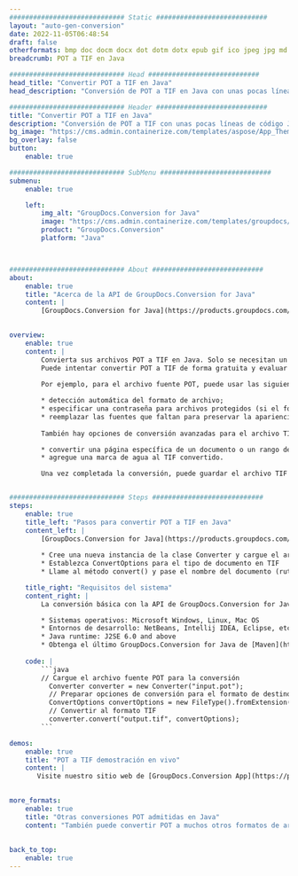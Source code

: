 ```yaml
---
############################# Static ############################
layout: "auto-gen-conversion"
date: 2022-11-05T06:48:54
draft: false
otherformats: bmp doc docm docx dot dotm dotx epub gif ico jpeg jpg md odt ott pdf png psd rtf tex tif tiff txt xps
breadcrumb: POT a TIF en Java

############################# Head ############################
head_title: "Convertir POT a TIF en Java"
head_description: "Conversión de POT a TIF en Java con unas pocas líneas de código. Convierta más de 160 formatos de archivo con la API de conversión de documentos de GroupDocs para Java"

############################# Header ############################
title: "Convertir POT a TIF en Java"
description: "Conversión de POT a TIF con unas pocas líneas de código Java"
bg_image: "https://cms.admin.containerize.com/templates/aspose/App_Themes/V3/images/bg/header1.png"
bg_overlay: false
button:
    enable: true

############################# SubMenu ############################
submenu:
    enable: true

    left:
        img_alt: "GroupDocs.Conversion for Java"
        image: "https://cms.admin.containerize.com/templates/groupdocs/images/product-logos/90x90-noborder/groupdocs-conversion-java.png"
        product: "GroupDocs.Conversion"
        platform: "Java"



############################# About ############################
about:
    enable: true
    title: "Acerca de la API de GroupDocs.Conversion for Java"
    content: |
        [GroupDocs.Conversion for Java](https://products.groupdocs.com/conversion/java/) es una API de conversión de formato de archivo avanzada para convertir entre formatos populares de imagen y documento como Microsoft Office, OpenDocument, PDF, HTML, correo electrónico, CAD. y mucho más con solo unas pocas líneas de código. La API nativa detecta automáticamente los formatos de los documentos originales y ofrece muchas opciones para personalizar los documentos convertidos. Junto con la función de extraer información de un documento, también admite el almacenamiento en caché de los resultados de la conversión en el disco local de forma predeterminada. Sin embargo, se puede admitir cualquier tipo de almacenamiento en caché mediante la implementación de las interfaces adecuadas: Amazon S3, Dropbox, Google Drive, Windows Azure, Reddis o cualquier otra.
    

overview:
    enable: true
    content: |
        Convierta sus archivos POT a TIF en Java. Solo se necesitan un par de líneas de código Java en cualquier plataforma de su elección, como Windows, Linux, macOS.
        Puede intentar convertir POT a TIF de forma gratuita y evaluar la calidad de los resultados de la conversión. Junto con los sencillos scripts de conversión de archivos, puede probar opciones más sofisticadas para cargar el archivo de origen POT y almacenar la salida TIF. 
        
        Por ejemplo, para el archivo fuente POT, puede usar las siguientes opciones de carga:

        * detección automática del formato de archivo;
        * especificar una contraseña para archivos protegidos (si el formato de archivo lo admite);
        * reemplazar las fuentes que faltan para preservar la apariencia del documento.
        
        También hay opciones de conversión avanzadas para el archivo TIF:

        * convertir una página específica de un documento o un rango de páginas;
        * agregue una marca de agua al TIF convertido.

        Una vez completada la conversión, puede guardar el archivo TIF en su ruta de archivo local o en cualquier almacenamiento de terceros, como FTP, Amazon S3, Google Drive, Dropbox, etc. Tenga en cuenta que para convertir POT a TIF, no necesita instalar ningún software adicional, como MS Office, Open Office, Adobe Acrobat Reader, etc.


############################# Steps ############################
steps:
    enable: true
    title_left: "Pasos para convertir POT a TIF en Java"
    content_left: |
        [GroupDocs.Conversion for Java](https://products.groupdocs.com/conversion/java/) permite a los desarrolladores convertir fácilmente el archivo POT a TIF con unas pocas líneas de código.
        
        * Cree una nueva instancia de la clase Converter y cargue el archivo POT con la ruta completa
        * Establezca ConvertOptions para el tipo de documento en TIF
        * Llame al método convert() y pase el nombre del documento (ruta completa) y el formato (TIF) como parámetro

    title_right: "Requisitos del sistema"
    content_right: |
        La conversión básica con la API de GroupDocs.Conversion for Java se puede realizar con solo unas pocas líneas de código. Nuestras API son compatibles con todas las principales plataformas y sistemas operativos. Antes de ejecutar el código a continuación, asegúrese de tener instalados los siguientes requisitos previos en su sistema.

        * Sistemas operativos: Microsoft Windows, Linux, Mac OS
        * Entornos de desarrollo: NetBeans, Intellij IDEA, Eclipse, etc.
        * Java runtime: J2SE 6.0 and above
        * Obtenga el último GroupDocs.Conversion for Java de [Maven](https://repository.groupdocs.com/webapp/#/artifacts/browse/tree/General/repo/com/groupdocs/groupdocs-conversion)
         
    code: |
        ```java    
        // Cargue el archivo fuente POT para la conversión
          Converter converter = new Converter("input.pot");
          // Preparar opciones de conversión para el formato de destino TIF
          ConvertOptions convertOptions = new FileType().fromExtension("tif").getConvertOptions();
          // Convertir al formato TIF
          converter.convert("output.tif", convertOptions);
        ```

demos:
    enable: true
    title: "POT a TIF demostración en vivo"
    content: |
       Visite nuestro sitio web de [GroupDocs.Conversion App](https://products.groupdocs.app/conversion/family) y pruebe la conversión de POT a TIF ahora. La demostración gratuita tiene los siguientes beneficios
          

more_formats:
    enable: true
    title: "Otras conversiones POT admitidas en Java"
    content: "También puede convertir POT a muchos otros formatos de archivo. Consulte la lista a continuación."
       
       
back_to_top:
    enable: true
---
```


